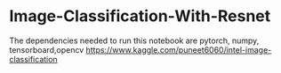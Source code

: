 # Image-Classification-With-Resnet
The dependencies needed to run this notebook are pytorch, numpy, tensorboard,opencv
https://www.kaggle.com/puneet6060/intel-image-classification
